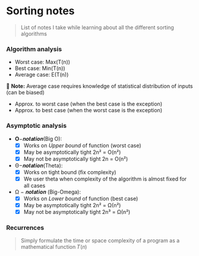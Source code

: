 # Sorting notes
> List of notes I take while learning about all the different sorting algorithms

### Algorithm analysis
- Worst case: Max(T(n))
- Best case: Min(T(n))
- Average case: E(T(n))

🚩 **Note:**
Average case requires knowledge of statistical distribution of inputs (can be biased)
  - Approx. to worst case (when the best case is the exception)
  - Approx. to best case (when the worst case is the exception)
  
### Asymptotic analysis
- 𝚶−𝒏𝒐𝒕𝒂𝒕𝒊𝒐𝒏(Big O):
  - [x] Works on _Upper bound_ of function (worst case)
  - [x] May be asymptotically tight 2n² = O(n²)
  - [x] May not be asymptotically tight 2n = O(n²)
- Θ−𝒏𝒐𝒕𝒂𝒕𝒊𝒐𝒏(Theta):
  - [x] Works on tight bound (fix complexity)
  - [x] We user theta when complexity of the algorithm is almost fixed for all cases
- Ω − 𝒏𝒐𝒕𝒂𝒕𝒊𝒐𝒏 (Big-Omega):
  - [x] Works on _Lower bound_ of function (best case)
  - [x] May be asymptotically tight 2n² = Ω(n²)
  - [x] May not be asymptotically tight 2n³ = Ω(n²)

### Recurrences
> Simply formulate the time or space complexity of a program as a mathematical function 𝑇(𝑛)
